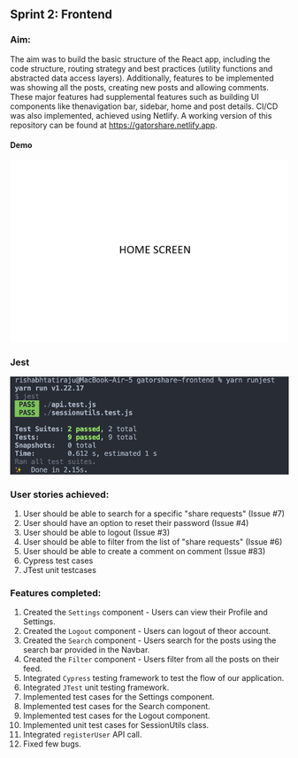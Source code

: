 ## Sprint 2: Frontend

### Aim:
The aim was to build the basic structure of the React app, including the code structure, routing strategy and best practices (utility functions and abstracted data access layers). Additionally, features to be implemented was showing all the posts, creating new posts and allowing comments. These major features had supplemental features such as building UI components like thenavigation bar, sidebar, home and post details. CI/CD was also implemented, achieved using Netlify. A working version of this repository can be found at https://gatorshare.netlify.app. 


#### Demo
![](/src/assets/sprint3.gif)

### Jest
![](/src/assets/jest_sprint3.jpeg)

### User stories achieved:
1. User should be able to search for a specific "share requests" (Issue #7)
2. User should have an option to reset their password (Issue #4)
3. User should be able to logout (Issue #3) 
4. User should be able to filter from the list of "share requests" (Issue #6)
5. User should be able to create a comment on comment (Issue #83)
6. Cypress test cases
7. JTest unit testcases

### Features completed:
1. Created the `Settings` component - Users can view their Profile and Settings.
2. Created the `Logout` component - Users can logout of theor account.
3. Created the `Search` component - Users search for the posts using the search bar provided in the Navbar.
4. Created the `Filter` component - Users filter from all the posts on their feed.
5. Integrated `Cypress` testing framework to test the flow of our application.
6. Integrated `JTest` unit testing framework.
7. Implemented test cases for the Settings component.
8. Implemented test cases for the Search component.
9. Implemented test cases for the Logout component.
10. Implemented unit test cases for SessionUtils class.
11. Integrated `registerUser` API call.
12. Fixed few bugs.

